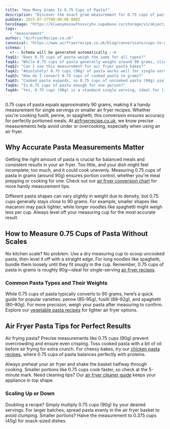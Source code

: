 ```yaml
---
title: "How Many Grams Is 0.75 Cups of Pasta?"
description: "Discover the exact gram measurement for 0.75 cups of pasta—perfect for air fryer recipes and precise cooking every time."
pubDate: 2025-07-27T00:00:00.000Z
heroImage: "https://klueoymssxwfnxsvcyhv.supabase.co/storage/v1/object/public/Shmucket/how-many-grams-is-0-75-cups-of-pasta.webp"
tags:
  - "measurement"
author: "AirFryerRecipe.co.uk"
canonical: "https://www.airfryerrecipe.co.uk/blog/conversions/cups-to-grams/how-many-grams-is-0-75-cups-of-pasta"
schema: |
  <!-- Schema will be generated automatically -->
faqQ1: "Does 0.75 cups of pasta weigh the same for all types?"
faqA1: "While 0.75 cups of pasta generally weighs around 90 grams, slight variations exist based on shape and density. Smaller, denser pasta like macaroni may weigh slightly more, while long noodles like spaghetti could be lighter. For precision, weigh your pasta after measuring."
faqQ2: "Can I use this measurement for air fryer pasta bakes?"
faqA2: "Absolutely! 0.75 cups (90g) of pasta works well for single-serving air fryer bakes. Just ensure you lightly oil the pasta and preheat the air fryer for even cooking. Avoid overcrowding to achieve the perfect crisp."
faqQ3: "How do I convert 0.75 cups of cooked pasta to grams?"
faqA3: "Cooked pasta expands, so 0.75 cups of uncooked pasta (90g) yields about 1.5 cups cooked. For cooked weight, it’s roughly 150–180 grams, depending on the pasta type and water absorption."
faqQ4: "Is 0.75 cups of pasta enough for one person?"
faqA4: "Yes, 0.75 cups (90g) is a standard single serving, ideal for light meals or side dishes. Pair it with proteins or veggies from our <a href=https://www.airfryerrecipe.co.uk/recipe-category/vegetables>vegetable recipes</a> for a balanced air fryer meal."
---
```

<p>0.75 cups of pasta equals approximately 90 grams, making it a handy measurement for single servings or smaller air fryer recipes. Whether you're cooking fusilli, penne, or spaghetti, this conversion ensures accuracy for perfectly portioned meals. At <a href=https://www.airfryerrecipe.co.uk>airfryerrecipe.co.uk</a>, we know precise measurements help avoid under or overcooking, especially when using an air fryer.</p>

<h2>Why Accurate Pasta Measurements Matter</h2>  
<p>Getting the right amount of pasta is crucial for balanced meals and consistent results in your air fryer. Too little, and your dish might feel incomplete; too much, and it could cook unevenly. Measuring 0.75 cups of pasta in grams (around 90g) ensures portion control, whether you're meal prepping or cooking for one. Check out our <a href=https://www.airfryerrecipe.co.uk/air-fryer-conversion-chart>air fryer conversion chart</a> for more handy measurement tips.</p>  

<p>Different pasta shapes can vary slightly in weight due to density, but 0.75 cups generally stays close to 90 grams. For example, smaller shapes like macaroni may pack tighter, while longer noodles like spaghetti might weigh less per cup. Always level off your measuring cup for the most accurate result.</p>  

<h2>How to Measure 0.75 Cups of Pasta Without Scales</h2>  
<p>No kitchen scale? No problem. Use a dry measuring cup to scoop uncooked pasta, then level it off with a straight edge. For long noodles like spaghetti, bundle them loosely until they fit snugly in the cup. Remember, 0.75 cups of pasta in grams is roughly 90g—ideal for single-serving <a href=https://www.airfryerrecipe.co.uk/recipes>air fryer recipes</a>.</p>  

<h3>Common Pasta Types and Their Weights</h3>  
<p>While 0.75 cups of pasta typically converts to 90 grams, here’s a quick guide for popular varieties: penne (85–95g), fusilli (88–92g), and spaghetti (80–90g). For more precision, weigh your pasta after measuring to confirm. Explore our <a href=https://www.airfryerrecipe.co.uk/recipe-category/vegetables>vegetable pasta recipes</a> for lighter air fryer options.</p>  

<h2>Air Fryer Pasta Tips for Perfect Results</h2>  
<p>Air frying pasta? Precise measurements like 0.75 cups (90g) prevent overcrowding and ensure even crisping. Toss cooked pasta with a bit of oil before air frying for extra crunch. For cheesy bakes, try our <a href=https://www.airfryerrecipe.co.uk/recipe-category/chicken>chicken pasta recipes</a>, where 0.75 cups of pasta balances perfectly with proteins.</p>  

<p>Always preheat your air fryer and shake the basket halfway through cooking. Smaller portions like 0.75 cups cook faster, so check at the 5-minute mark. Need cleaning tips? Our <a href=https://www.airfryerrecipe.co.uk/air-fryer-cleaner>air fryer cleaner guide</a> keeps your appliance in top shape.</p>  

<h3>Scaling Up or Down</h3>  
<p>Doubling a recipe? Simply multiply 0.75 cups (90g) by your desired servings. For larger batches, spread pasta evenly in the air fryer basket to avoid clumping. Smaller portions? Halve the measurement to 0.375 cups (45g) for snack-sized dishes.</p>
